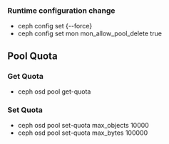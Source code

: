 ### Runtime configuration change
- ceph config set <who> <name> <value> {--force}
- ceph config set mon mon_allow_pool_delete true

## Pool Quota
### Get Quota
- ceph osd pool get-quota

### Set Quota
- ceph osd pool set-quota <pool-name> max_objects 10000
- ceph osd pool set-quota <pool-name> max_bytes 100000
